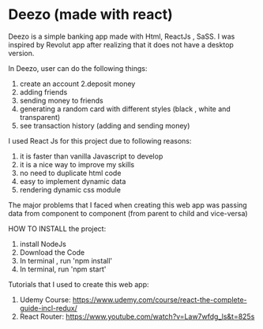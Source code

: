 # Deezo (made with react)
Deezo is a simple banking app made with Html, ReactJs , SaSS.
I was inspired by Revolut app after realizing that it does not have a desktop version.

  In Deezo, user can do the following things:
  1. create an account
  2.deposit money
  3. adding friends
  4. sending money to friends
  5. generating a random card with different styles (black , white and transparent)
  6. see transaction history (adding and sending money)

  I used React Js for this project due to following reasons:
  1. it is faster than vanilla Javascript to develop
  2. it is a nice way to improve my skills
  3. no need to duplicate html code
  4. easy to implement dynamic data
  5. rendering dynamic css module

The major problems that I faced when creating this web app was passing data from component to component (from parent to child and vice-versa)


HOW TO INSTALL the project:
  1. install NodeJs
  2. Download the Code
  3. In terminal , run 'npm install'
  4. In terminal, run 'npm start'

Tutorials that I used to create this web app:
1. Udemy Course: https://www.udemy.com/course/react-the-complete-guide-incl-redux/
2. React Router: https://www.youtube.com/watch?v=Law7wfdg_ls&t=825s
